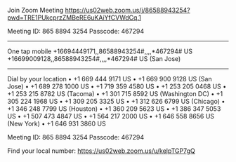 Join Zoom Meeting
https://us02web.zoom.us/j/86588943254?pwd=TRE1PUkcprzZMBeRE6uKAiYfCVWdCq.1

Meeting ID:  865 8894 3254
Passcode: 467294

---

One tap mobile
+16694449171,,86588943254#,,,,*467294# US
+16699009128,,86588943254#,,,,*467294# US (San Jose)

---

Dial by your location
• +1 669 444 9171 US
• +1 669 900 9128 US (San Jose)
• +1 689 278 1000 US
• +1 719 359 4580 US
• +1 253 205 0468 US
• +1 253 215 8782 US (Tacoma)
• +1 301 715 8592 US (Washington DC)
• +1 305 224 1968 US
• +1 309 205 3325 US
• +1 312 626 6799 US (Chicago)
• +1 346 248 7799 US (Houston)
• +1 360 209 5623 US
• +1 386 347 5053 US
• +1 507 473 4847 US
• +1 564 217 2000 US
• +1 646 558 8656 US (New York)
• +1 646 931 3860 US

Meeting ID:  865 8894 3254
Passcode: 467294

Find your local number: https://us02web.zoom.us/u/kelpTGP7gQ




